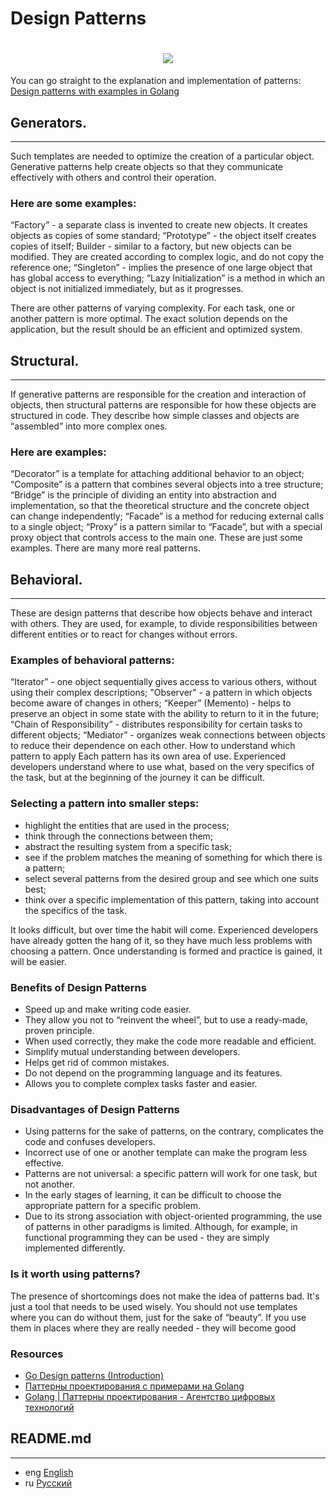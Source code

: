 # Design Patterns

<h1 align="center"><img class="goldT" src="../../img/patterns.webp" ></h1>

You can go straight to the explanation and implementation of patterns:
[Design patterns with examples in Golang](https://github.com/AlexanderGrom/go-patterns)


## Generators.
***
Such templates are needed to optimize the creation of a particular object.
Generative patterns help create objects so that they communicate effectively with others and control their operation.

### Here are some examples:
“Factory” - a separate class is invented to create new objects. It creates objects as copies of some standard;
“Prototype” - the object itself creates copies of itself;
Builder - similar to a factory, but new objects can be modified. They are created according to complex logic, and do not copy the reference one;
“Singleton” - implies the presence of one large object that has global access to everything;
“Lazy Initialization” is a method in which an object is not initialized immediately, but as it progresses.

There are other patterns of varying complexity. For each task, one or another pattern is more optimal. The exact solution depends on the application, but the result should be an efficient and optimized system.

## Structural.
***
If generative patterns are responsible for the creation and interaction of objects, then structural patterns are responsible for how these objects are structured in code.
They describe how simple classes and objects are “assembled” into more complex ones.

### Here are examples:

“Decorator” is a template for attaching additional behavior to an object;
“Composite” is a pattern that combines several objects into a tree structure;
“Bridge” is the principle of dividing an entity into abstraction and implementation, so that the theoretical structure and the concrete object can change independently;
“Facade” is a method for reducing external calls to a single object;
“Proxy” is a pattern similar to “Facade”, but with a special proxy object that controls access to the main one.
These are just some examples. There are many more real patterns.

## Behavioral.
***
These are design patterns that describe how objects behave and interact with others.
They are used, for example, to divide responsibilities between different entities or to react
for changes without errors.

### Examples of behavioral patterns:

“Iterator” - one object sequentially gives access to various others, without using their complex descriptions;
"Observer" - a pattern in which objects become aware of changes in others;
“Keeper” (Memento) - helps to preserve an object in some state with the ability to return to it in the future;
“Chain of Responsibility” - distributes responsibility for certain tasks to different objects;
“Mediator” - organizes weak connections between objects to reduce their dependence on each other.
How to understand which pattern to apply
Each pattern has its own area of use. Experienced developers understand where to use what, based on the very specifics of the task,
but at the beginning of the journey it can be difficult.

### Selecting a pattern into smaller steps:

- highlight the entities that are used in the process;
- think through the connections between them;
- abstract the resulting system from a specific task;
- see if the problem matches the meaning of something for which there is a pattern;
- select several patterns from the desired group and see which one suits best;
- think over a specific implementation of this pattern, taking into account the specifics of the task.

It looks difficult, but over time the habit will come. Experienced developers have already gotten the hang of it,
so they have much less problems with choosing a pattern. Once understanding is formed and practice is gained,
it will be easier.

### Benefits of Design Patterns
- Speed up and make writing code easier.
- They allow you not to “reinvent the wheel”, but to use a ready-made, proven principle.
- When used correctly, they make the code more readable and efficient.
- Simplify mutual understanding between developers.
- Helps get rid of common mistakes.
- Do not depend on the programming language and its features.
- Allows you to complete complex tasks faster and easier.

### Disadvantages of Design Patterns
- Using patterns for the sake of patterns, on the contrary, complicates the code and confuses developers.
- Incorrect use of one or another template can make the program less effective.
- Patterns are not universal: a specific pattern will work for one task, but not another.
- In the early stages of learning, it can be difficult to choose the appropriate pattern for a specific problem.
- Due to its strong association with object-oriented programming, the use of patterns in other paradigms is limited. Although, for example, in functional programming they can be used - they are simply implemented differently.

### Is it worth using patterns?
The presence of shortcomings does not make the idea of patterns bad. It's just a tool that needs to be used wisely.
You should not use templates where you can do without them, just for the sake of “beauty”. If you use them in places
where they are really needed - they will become good

### Resources
- [Go Design patterns (Introduction)](https://medium.com/@mr_apr/go-design-patterns-introduction-9c5e57a3cb13)
- [Паттерны проектирования с примерами на Golang](https://github.com/AlexanderGrom/go-patterns)
- [Golang | Паттерны проектирования - Агентство цифровых технологий](https://www.youtube.com/playlist?list=PLxj7Nz8YYkVW5KHnsb9qWUDP2eD1TXl1N)

## README.md
***

- eng [English](https://github.com/lumorow/golang-interview-preparation/blob/main/Patterns/README.md)
- ru [Русский](https://github.com/lumorow/golang-interview-preparation/blob/main/Patterns/readme/README.ru.md)